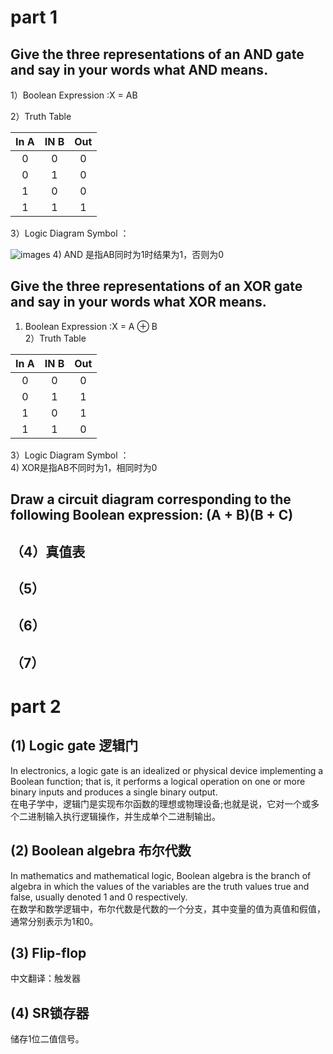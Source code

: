 # part 1
##  Give the three representations of an AND gate and say in your words what AND means. 
1）Boolean Expression :X = AB     

2）Truth Table  

| In A | IN B | Out |
|:-:|:-:|:-:|
| 0 | 0 | 0 |
| 0 | 1 | 0 |
| 1 | 0 | 0 |
| 1 | 1 | 1 |

3）Logic Diagram Symbol ：    

![images](https://pic002.cnblogs.com/images/2012/27325/2012112714105721.png)
4) AND 是指AB同时为1时结果为1，否则为0
## Give the three representations of an XOR gate and say in your words what XOR means. 
1) Boolean Expression :X = A ⊕ B   
2）Truth Table    

| In A | IN B | Out |
|:-:|:-:|:-:|
| 0 | 0 | 0 |
| 0 | 1 | 1 |
| 1 | 0 | 1 |
| 1 | 1 | 0 |  

3）Logic Diagram Symbol ：  
4) XOR是指AB不同时为1，相同时为0
## Draw a circuit diagram corresponding to the following Boolean expression: (A + B)(B + C) 

## （4）真值表

## （5）

## （6）

## （7）

# part 2
## (1) Logic gate 逻辑门
In electronics, a logic gate is an idealized or physical device implementing a Boolean function; that is, it performs a logical operation on one or more binary inputs and produces a single binary output.  
在电子学中，逻辑门是实现布尔函数的理想或物理设备;也就是说，它对一个或多个二进制输入执行逻辑操作，并生成单个二进制输出。
## (2) Boolean algebra 布尔代数
In mathematics and mathematical logic, Boolean algebra is the branch of algebra in which the values of the variables are the truth values true and false, usually denoted 1 and 0 respectively.   
在数学和数学逻辑中，布尔代数是代数的一个分支，其中变量的值为真值和假值，通常分别表示为1和0。
## (3) Flip-flop
中文翻译：触发器
## (4) SR锁存器
储存1位二值信号。

